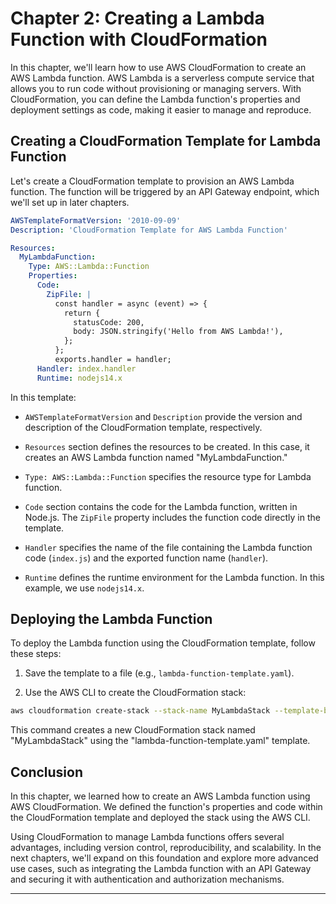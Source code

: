 # Chapter 2: Creating a Lambda Function with CloudFormation

In this chapter, we'll learn how to use AWS CloudFormation to create an AWS Lambda function. AWS Lambda is a serverless compute service that allows you to run code without provisioning or managing servers. With CloudFormation, you can define the Lambda function's properties and deployment settings as code, making it easier to manage and reproduce.

## Creating a CloudFormation Template for Lambda Function

Let's create a CloudFormation template to provision an AWS Lambda function. The function will be triggered by an API Gateway endpoint, which we'll set up in later chapters.

```yaml
AWSTemplateFormatVersion: '2010-09-09'
Description: 'CloudFormation Template for AWS Lambda Function'

Resources:
  MyLambdaFunction:
    Type: AWS::Lambda::Function
    Properties:
      Code:
        ZipFile: |
          const handler = async (event) => {
            return {
              statusCode: 200,
              body: JSON.stringify('Hello from AWS Lambda!'),
            };
          };
          exports.handler = handler;
      Handler: index.handler
      Runtime: nodejs14.x
```

In this template:

- `AWSTemplateFormatVersion` and `Description` provide the version and description of the CloudFormation template, respectively.

- `Resources` section defines the resources to be created. In this case, it creates an AWS Lambda function named "MyLambdaFunction."

- `Type: AWS::Lambda::Function` specifies the resource type for Lambda function.

- `Code` section contains the code for the Lambda function, written in Node.js. The `ZipFile` property includes the function code directly in the template.

- `Handler` specifies the name of the file containing the Lambda function code (`index.js`) and the exported function name (`handler`).

- `Runtime` defines the runtime environment for the Lambda function. In this example, we use `nodejs14.x`.

## Deploying the Lambda Function

To deploy the Lambda function using the CloudFormation template, follow these steps:

1. Save the template to a file (e.g., `lambda-function-template.yaml`).

2. Use the AWS CLI to create the CloudFormation stack:

```bash
aws cloudformation create-stack --stack-name MyLambdaStack --template-body file://lambda-function-template.yaml
```

This command creates a new CloudFormation stack named "MyLambdaStack" using the "lambda-function-template.yaml" template.

## Conclusion

In this chapter, we learned how to create an AWS Lambda function using AWS CloudFormation. We defined the function's properties and code within the CloudFormation template and deployed the stack using the AWS CLI.

Using CloudFormation to manage Lambda functions offers several advantages, including version control, reproducibility, and scalability. In the next chapters, we'll expand on this foundation and explore more advanced use cases, such as integrating the Lambda function with an API Gateway and securing it with authentication and authorization mechanisms.

---